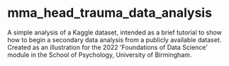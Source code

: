 # mma_head_trauma_data_analysis

A simple analysis of a Kaggle dataset, intended as a brief tutorial to show how to begin a secondary data analysis from a publicly available dataset. Created as an illustration for the 2022 'Foundations of Data Science' module in the School of Psychology, University of Birmingham.

